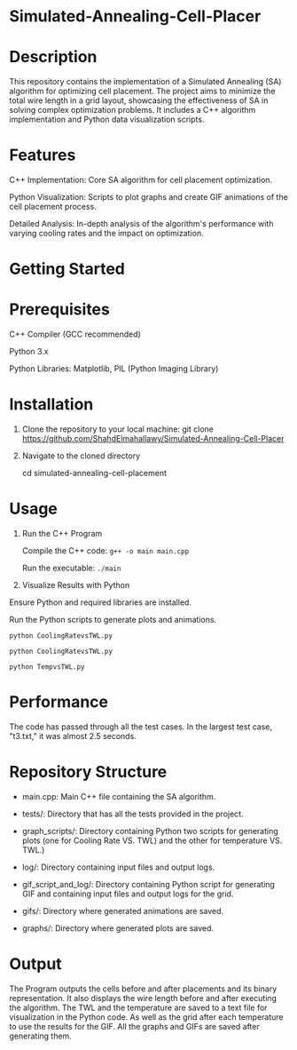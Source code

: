 # Simulated-Annealing-Cell-Placer
# Description
This repository contains the implementation of a Simulated Annealing (SA) algorithm for optimizing cell placement. The project aims to minimize the total wire length in a grid layout, showcasing the effectiveness of SA in solving complex optimization problems. It includes a C++ algorithm implementation and Python data visualization scripts.

# Features
C++ Implementation: Core SA algorithm for cell placement optimization.

Python Visualization: Scripts to plot graphs and create GIF animations of the cell placement process.

Detailed Analysis: In-depth analysis of the algorithm's performance with varying cooling rates and the impact on optimization.

# Getting Started
  # Prerequisites
  
  C++ Compiler (GCC recommended)
  
  Python 3.x
  
  Python Libraries: Matplotlib, PIL (Python Imaging Library)
    
  # Installation
  1. Clone the repository to your local machine:
    git clone https://github.com/ShahdElmahallawy/Simulated-Annealing-Cell-Placer

  3. Navigate to the cloned directory
     
     cd simulated-annealing-cell-placement
     
# Usage
1. Run the C++ Program
   
   Compile the C++ code:
     `g++ -o main main.cpp`
   
   Run the executable:
    `./main`
   
3. Visualize Results with Python
   
  Ensure Python and required libraries are installed.

  Run the Python scripts to generate plots and animations.
  
  `python CoolingRatevsTWL.py`
  
  `python CoolingRatevsTWL.py`
  
  `python TempvsTWL.py`

# Performance
The code has passed through all the test cases. In the largest test case, "t3.txt," it was almost 2.5 seconds. 

# Repository Structure

- main.cpp: Main C++ file containing the SA algorithm.

- tests/: Directory that has all the tests provided in the project. 

- graph_scripts/: Directory containing Python two scripts for generating plots (one for Cooling Rate VS. TWL) and the other for temperature VS. TWL.)

- log/: Directory containing input files and output logs.

- gif_script_and_log/: Directory containing Python script for generating GIF and containing input files and output logs for the grid.

- gifs/: Directory where generated animations are saved.

- graphs/: Directory where generated plots are saved.

# Output
The Program outputs the cells before and after placements and its binary representation. 
It also displays the wire length before and after executing the algorithm.
The TWL and the temperature are saved to a text file for visualization in the Python code. As well as the grid after each temperature to use the results for the GIF.
All the graphs and GIFs are saved after generating them. 


